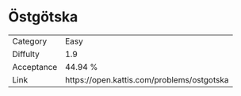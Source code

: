 # Östgötska

<table>
    <tr>
        <td>Category</td>
        <td>Easy</td>
    </tr>
    <tr>
        <td>Diffulty</td>
        <td>1.9</td>
    </tr>
    <tr>
        <td>Acceptance</td>
        <td>44.94 %</td>
    </tr>
    <tr>
        <td>Link</td>
        <td>https://open.kattis.com/problems/ostgotska</td>
    </tr>
</table>